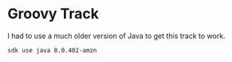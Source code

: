 # Groovy Track

I had to use a much older version of Java to get this track to work.

```bash
sdk use java 8.0.402-amzn
```
